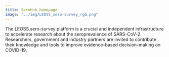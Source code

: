 ```yaml
---
title: SeroHub homepage
image: "../img/LEOSS_sero-survey_rgb.png"
---
```


The LEOSS.sero-survey platform is a crucial and independent infrastructure to accelerate research about the seroprevalence of SARS-CoV-2. Researchers, government and industry partners are invited to contribute their knowledge and tools to improve evidence-based decision-making on COVID-19.